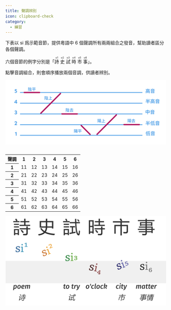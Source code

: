```yaml
---
title: 聲調辨別
icon: clipboard-check
category:
  - 練習
---
```


下表以 si 爲示範音節，提供粵語中 6 個聲調所有兩兩組合之發音，幫助讀者區分各個聲調。

六個音節的例字分別是「<ruby>詩<rt>si1</rt></ruby> <ruby>史<rt>si2</rt></ruby> <ruby>試<rt>si3</rt></ruby> <ruby>時<rt>si4</rt></ruby> <ruby>市<rt>si5</rt></ruby> <ruby>事<rt>si6</rt></ruby>」。

點擊音調組合，則會順序播放兩個音調，供讀者辨別。

![粵語六調](/Jyutping.png)

<div style="display: flex;flex-direction: row;align-items: center;flex-wrap: wrap;justify-content: center;">
<table>
    <tr>
        <th>聲調</th>
        <th>1</th>
        <th>2</th>
        <th>3</th>
        <th>4</th>
        <th>5</th>
        <th>6</th>
    </tr>
    <tr>
        <th>1</th>
        <td><a onclick="_compare('si1','si1')">11</a></td>
        <td><a onclick="_compare('si1','si2')">12</a></td>
        <td><a onclick="_compare('si1','si3')">13</a></td>
        <td><a onclick="_compare('si1','si4')">14</a></td>
        <td><a onclick="_compare('si1','si5')">15</a></td>
        <td><a onclick="_compare('si1','si6')">16</a></td>
    </tr>
    <tr>
        <th>2</th>
        <td><a onclick="_compare('si2','si1')">21</a></td>
        <td><a onclick="_compare('si2','si2')">22</a></td>
        <td><a onclick="_compare('si2','si3')">23</a></td>
        <td><a onclick="_compare('si2','si4')">24</a></td>
        <td><a onclick="_compare('si2','si5')">25</a></td>
        <td><a onclick="_compare('si2','si6')">26</a></td>
    </tr>
    <tr>
        <th>3</th>
        <td><a onclick="_compare('si3','si1')">31</a></td>
        <td><a onclick="_compare('si3','si2')">32</a></td>
        <td><a onclick="_compare('si3','si3')">33</a></td>
        <td><a onclick="_compare('si3','si4')">34</a></td>
        <td><a onclick="_compare('si3','si5')">35</a></td>
        <td><a onclick="_compare('si3','si6')">36</a></td>
    </tr>
    <tr>
        <th>4</th>
        <td><a onclick="_compare('si4','si1')">41</a></td>
        <td><a onclick="_compare('si4','si2')">42</a></td>
        <td><a onclick="_compare('si4','si3')">43</a></td>
        <td><a onclick="_compare('si4','si4')">44</a></td>
        <td><a onclick="_compare('si4','si5')">45</a></td>
        <td><a onclick="_compare('si4','si6')">46</a></td>
    </tr>
    <tr>
        <th>5</th>
        <td><a onclick="_compare('si5','si1')">51</a></td>
        <td><a onclick="_compare('si5','si2')">52</a></td>
        <td><a onclick="_compare('si5','si3')">53</a></td>
        <td><a onclick="_compare('si5','si4')">54</a></td>
        <td><a onclick="_compare('si5','si5')">55</a></td>
        <td><a onclick="_compare('si5','si6')">56</a></td>
    </tr>
    <tr>
        <th>6</th>
        <td><a onclick="_compare('si6','si1')">61</a></td>
        <td><a onclick="_compare('si6','si2')">62</a></td>
        <td><a onclick="_compare('si6','si3')">63</a></td>
        <td><a onclick="_compare('si6','si4')">64</a></td>
        <td><a onclick="_compare('si6','si5')">65</a></td>
        <td><a onclick="_compare('si6','si6')">66</a></td>
    </tr>
</table>
<br />
<img src="/sample.png" height=auto />
</div>